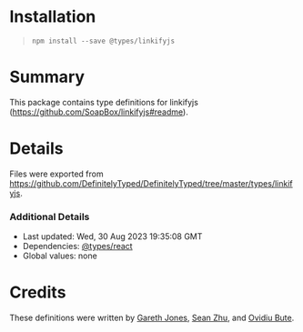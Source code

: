 # Installation
> `npm install --save @types/linkifyjs`

# Summary
This package contains type definitions for linkifyjs (https://github.com/SoapBox/linkifyjs#readme).

# Details
Files were exported from https://github.com/DefinitelyTyped/DefinitelyTyped/tree/master/types/linkifyjs.

### Additional Details
 * Last updated: Wed, 30 Aug 2023 19:35:08 GMT
 * Dependencies: [@types/react](https://npmjs.com/package/@types/react)
 * Global values: none

# Credits
These definitions were written by [Gareth Jones](https://github.com/g-rath), [Sean Zhu](https://github.com/szhu), and [Ovidiu Bute](https://github.com/ovidiubute).
